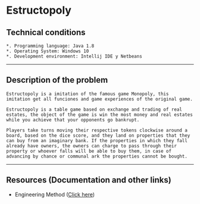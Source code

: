 # Estructopoly

## Technical conditions

    *. Programming language: Java 1.8
    *. Operating System: Windows 10
    *. Development environment: Intellij IDE y Netbeans
 
___
## Description of the problem

    Estructopoly is a imitation of the famous game Monopoly, this imitation get all funciones and game experiences of the original game.

    Estructopoly is a table game based on exchange and trading of real estates, the object of the game is win the most money and real estates while you achieve that your opponents go bankrupt.

    Players take turns moving their respective tokens clockwise around a board, based on the dice score, and they land on properties that they can buy from an imaginary bank. If the properties in which they fall already have owners, the owners can charge to pass through their property or whoever falls will be able to buy them, in case of advancing by chance or communal ark the properties cannot be bought.
___
## Resources (Documentation and other links)

   * Engineering Method ([Click here](https://github.com/cuatrosr/Estructopoly/blob/main/docs/Engineering%20Method.pdf))


